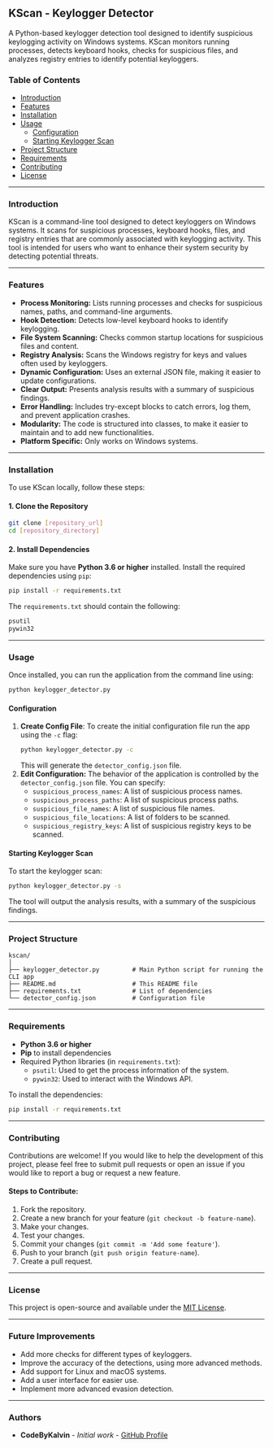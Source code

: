 ## KScan - Keylogger Detector

A Python-based keylogger detection tool designed to identify suspicious keylogging activity on Windows systems. KScan monitors running processes, detects keyboard hooks, checks for suspicious files, and analyzes registry entries to identify potential keyloggers.

### Table of Contents
- [Introduction](#introduction)
- [Features](#features)
- [Installation](#installation)
- [Usage](#usage)
  - [Configuration](#configuration)
  - [Starting Keylogger Scan](#starting-keylogger-scan)
- [Project Structure](#project-structure)
- [Requirements](#requirements)
- [Contributing](#contributing)
- [License](#license)

---

### Introduction

KScan is a command-line tool designed to detect keyloggers on Windows systems. It scans for suspicious processes, keyboard hooks, files, and registry entries that are commonly associated with keylogging activity. This tool is intended for users who want to enhance their system security by detecting potential threats.

---

### Features

*   **Process Monitoring:** Lists running processes and checks for suspicious names, paths, and command-line arguments.
*   **Hook Detection:** Detects low-level keyboard hooks to identify keylogging.
*   **File System Scanning:** Checks common startup locations for suspicious files and content.
*   **Registry Analysis:** Scans the Windows registry for keys and values often used by keyloggers.
*   **Dynamic Configuration:** Uses an external JSON file, making it easier to update configurations.
*   **Clear Output:** Presents analysis results with a summary of suspicious findings.
*   **Error Handling:** Includes try-except blocks to catch errors, log them, and prevent application crashes.
*  **Modularity:** The code is structured into classes, to make it easier to maintain and to add new functionalities.
*  **Platform Specific:** Only works on Windows systems.

---

### Installation

To use KScan locally, follow these steps:

#### 1. Clone the Repository

```bash
git clone [repository_url]
cd [repository_directory]
```

#### 2. Install Dependencies

Make sure you have **Python 3.6 or higher** installed. Install the required dependencies using `pip`:

```bash
pip install -r requirements.txt
```

The `requirements.txt` should contain the following:
```txt
psutil
pywin32
```

---

### Usage

Once installed, you can run the application from the command line using:

```bash
python keylogger_detector.py
```

#### Configuration

1. **Create Config File**: To create the initial configuration file run the app using the `-c` flag:
    ```bash
    python keylogger_detector.py -c
    ```
    This will generate the `detector_config.json` file.
2.  **Edit Configuration:** The behavior of the application is controlled by the `detector_config.json` file. You can specify:
    *   `suspicious_process_names`: A list of suspicious process names.
    *   `suspicious_process_paths`: A list of suspicious process paths.
    *   `suspicious_file_names`: A list of suspicious file names.
    * `suspicious_file_locations`: A list of folders to be scanned.
    *   `suspicious_registry_keys`: A list of suspicious registry keys to be scanned.

#### Starting Keylogger Scan

To start the keylogger scan:

```bash
python keylogger_detector.py -s
```

The tool will output the analysis results, with a summary of the suspicious findings.

---

### Project Structure

```
kscan/
│
├── keylogger_detector.py         # Main Python script for running the CLI app
├── README.md                     # This README file
├── requirements.txt              # List of dependencies
└── detector_config.json          # Configuration file
```

---

### Requirements

-   **Python 3.6 or higher**
-   **Pip** to install dependencies
-   Required Python libraries (in `requirements.txt`):
    -   `psutil`: Used to get the process information of the system.
    -   `pywin32`: Used to interact with the Windows API.

To install the dependencies:

```bash
pip install -r requirements.txt
```

---

### Contributing

Contributions are welcome! If you would like to help the development of this project, please feel free to submit pull requests or open an issue if you would like to report a bug or request a new feature.

#### Steps to Contribute:

1. Fork the repository.
2. Create a new branch for your feature (`git checkout -b feature-name`).
3. Make your changes.
4. Test your changes.
5. Commit your changes (`git commit -m 'Add some feature'`).
6. Push to your branch (`git push origin feature-name`).
7. Create a pull request.

---

### License

This project is open-source and available under the [MIT License](LICENSE).

---

### Future Improvements

- Add more checks for different types of keyloggers.
- Improve the accuracy of the detections, using more advanced methods.
- Add support for Linux and macOS systems.
- Add a user interface for easier use.
- Implement more advanced evasion detection.

---

### Authors

-   **CodeByKalvin** - *Initial work* - [GitHub Profile](https://github.com/codebykalvin)
